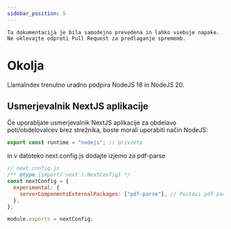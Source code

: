 ```yaml
---
sidebar_position: 5
---
```


`Ta dokumentacija je bila samodejno prevedena in lahko vsebuje napake. Ne oklevajte odpreti Pull Request za predlaganje sprememb.`

# Okolja

LlamaIndex trenutno uradno podpira NodeJS 18 in NodeJS 20.

## Usmerjevalnik NextJS aplikacije

Če uporabljate usmerjevalnik NextJS aplikacije za obdelavo poti/obdelovalcev brez strežnika, boste morali uporabiti način NodeJS:

```js
export const runtime = "nodejs"; // privzeto
```

in v datoteko next.config.js dodajte izjemo za pdf-parse

```js
// next.config.js
/** @type {import('next').NextConfig} */
const nextConfig = {
  experimental: {
    serverComponentsExternalPackages: ["pdf-parse"], // Postavi pdf-parse v dejanski način NodeJS z usmerjevalnikom NextJS aplikacije
  },
};

module.exports = nextConfig;
```
